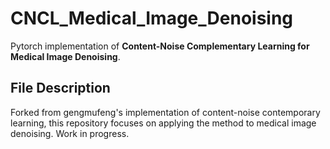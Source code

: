 # CNCL_Medical_Image_Denoising

Pytorch implementation of **Content-Noise Complementary Learning for Medical Image Denoising**.

## File Description
Forked from gengmufeng's implementation of content-noise contemporary learning, this repository focuses on applying the method to medical image denoising. Work in progress.
